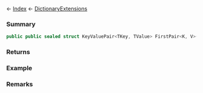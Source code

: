 ← [Index](Api-Index) ← [DictionaryExtensions](System.Collections.Generic.DictionaryExtensions)

### Summary

```csharp
public public sealed struct KeyValuePair<TKey, TValue> FirstPair<K, V>(public class Dictionary<TKey, TValue> dictionary)
```

### Returns

### Example

### Remarks

